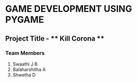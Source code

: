 # GAME DEVELOPMENT USING PYGAME

## Project Title - ** Kill Corona **

### Team Members
1. Swaathi J B 
2. Balaharshitha A
3. Shwetha D




